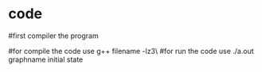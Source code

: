 # code
#first compiler the program<br />

#for compile the code use g++ filename -lz3\\
#for run the code use ./a.out graphname initial state
